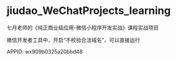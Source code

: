 # jiudao_WeChatProjects_learning
七月老师的《纯正商业级应用-微信小程序开发实战》课程实战项目

微信开发者工具中，开启“不校验合法域名”，可以直接运行

APPID: wx909b0325a20bbd48
